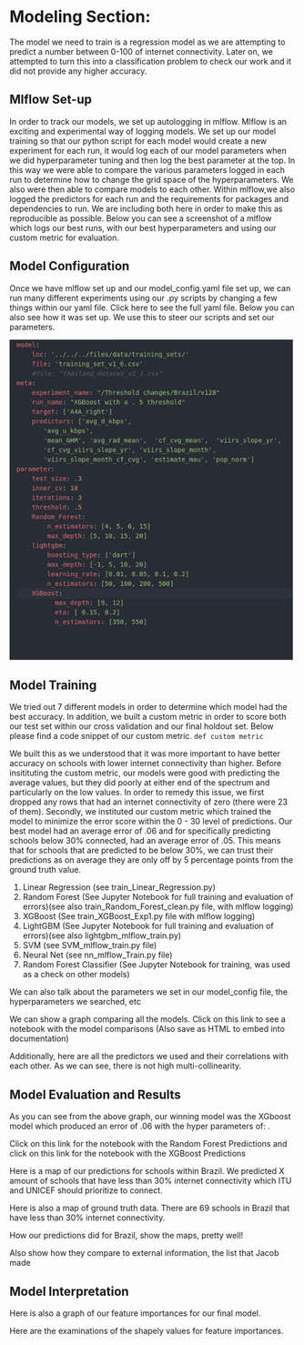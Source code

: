 # Modeling Section:

The model we need to train is a regression model as we are attempting to predict a number between 0-100 of internet connectivity. Later on, we attempted to turn this into a classification problem to check our work and it did not provide any higher accuracy. 

## Mlflow Set-up

In order to track our models, we set up autologging in mlflow. Mlflow is an exciting and experimental way of logging models. We set up our model training so that our python script for each model would create a new experiment for each run, it would log each of our model parameters when we did hyperparameter tuning and then log the best parameter at the top. In this way we were able to compare the various parameters logged in each run to determine how to change the grid space of the hyperparameters. We also were then able to compare models to each other. Within mlflow,we also logged the predictors for each run and the requirements for packages and dependencies to run. We are including both here in order to make this as reproducible as possible. Below you can see a screenshot of a mlflow which logs our best runs, with our best hyperparameters and using our custom metric for evaluation.  

## Model Configuration
Once we have mlflow set up and our model_config.yaml file set up, we can run many different experiments using our .py scripts by changing a few things within our yaml file. Click here to see the full yaml file. Below you can also see how it was set up. We use this to steer our scripts and set our parameters. 

![model_config](Images/model_config_yaml.PNG)

## Model Training

We tried out 7 different models in order to determine which model had the best accuracy. In addition, we built a custom metric in order to score both our test set within our cross validation and our final holdout set. Below please find a code snippet of our custom metric.
`def custom metric`

 We built this as we understood that it was more important to have better accuracy on schools with lower internet connectivity than higher. Before insitituting the custom metric, our models were good with predicting the average values, but they did poorly at either end of the spectrum and particularly on the low values. In order to remedy this issue, we first dropped any rows that had an internet connectivity of zero (there were 23 of them). Secondly, we instituted our custom metric which trained the model to minimize the error score within the 0 - 30 level of predictions. Our best model had an average error of .06 and for specifically predicting schools below 30% connected, had an average error of .05. This means that for schools that are predicted to be below 30%, we can trust their predictions as on average they are only off by 5 percentage points from the ground truth value. 

1. Linear Regression (see train_Linear_Regression.py)
2. Random Forest (See Jupyter Notebook for full training and evaluation of errors)(see also train_Random_Forest_clean.py file, with mlflow logging)
2. XGBoost (See train_XGBoost_Exp1.py file with mlflow logging)
3. LightGBM (See Jupyter Notebook for full training and evaluation of errors)(see also lightgbm_mlflow_train.py)
5. SVM (see SVM_mlflow_train.py file)
6. Neural Net (see nn_mlflow_Train.py file)
7. Random Forest Classifier (See Jupyter Notebook for training, was used as a check on other models)

We can also talk about the parameters we set in our model_config file, the hyperparameters we searched, etc

We can show a graph comparing all the models.
Click on this link to see a notebook with the model comparisons (Also save as HTML to embed into documentation)

Additionally, here are all the predictors we used and their correlations with each other. As we can see, there is not high multi-collinearity. 

## Model Evaluation and Results 

As you can see from the above graph, our winning model was the XGboost model which produced an error of .06 with the hyper parameters of: . 

Click on this link for the notebook with the Random Forest Predictions and click on this link for the notebook with the XGBoost Predictions

Here is a map of our predictions for schools within Brazil. We predicted X amount of schools that have less than 30% internet connectivity which ITU and UNICEF should prioritize to connect. 

Here is also a map of ground truth data. There are 69 schools in Brazil that have less than 30% internet connectivity. 

How our predictions did for Brazil, show the maps, pretty well!

Also show how they compare to external information, the list that Jacob made

## Model Interpretation
Here is also a graph of our feature importances for our final model.

Here are the examinations of the shapely values for feature importances. 


